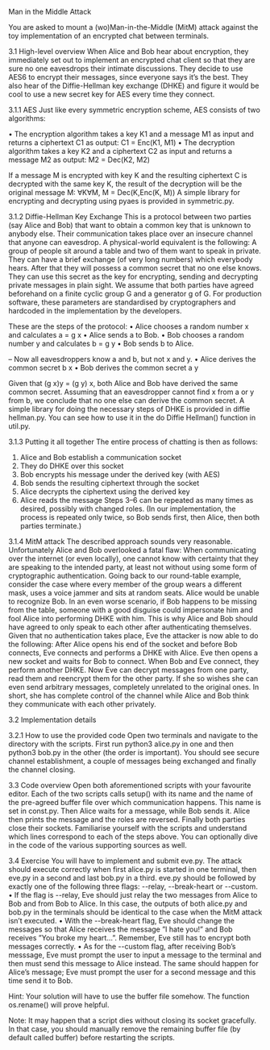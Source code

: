 Man in the Middle Attack

You are asked to mount a (wo)Man-in-the-Middle (MitM) attack against the toy implementation of an encrypted chat between terminals.

3.1 High-level overview
When Alice and Bob hear about encryption, they immediately set out to implement an encrypted chat client so that they are sure no one eavesdrops their intimate discussions. They decide to use AES6 to encrypt their messages, since
everyone says it’s the best. They also hear of the Diffie-Hellman key exchange (DHKE) and figure it would be cool to use a new secret key for AES every time they connect.

3.1.1 AES
Just like every symmetric encryption scheme, AES consists of two algorithms:

• The encryption algorithm takes a key K1 and a message M1 as input and returns a ciphertext C1 as output:
C1 = Enc(K1, M1)
• The decryption algorithm takes a key K2 and a ciphertext C2 as input and returns a message M2 as output:
M2 = Dec(K2, M2)

If a message M is encrypted with key K and the resulting ciphertext C is decrypted with the same key K, the result of the decryption will be the original message M: ∀K∀M, M = Dec(K,Enc(K, M))
A simple library for encrypting and decrypting using pyaes is provided in symmetric.py.

3.1.2 Diffie-Hellman Key Exchange
This is a protocol between two parties (say Alice and Bob) that want to obtain a common key that is unknown to anybody else. Their communication takes place over an insecure channel that anyone can eavesdrop.
A physical-world equivalent is the following: A group of people sit around a table and two of them want to speak in private. They can have a brief exchange (of very long numbers) which everybody hears. After that they will possess a common secret that no one else knows. 
They can use this secret as the key for encrypting, sending and decrypting private messages in plain sight.
We assume that both parties have agreed beforehand on a finite cyclic group G and a generator g of G. For production software, these parameters are standardised by cryptographers and hardcoded in the implementation by the developers.

These are the steps of the protocol:
• Alice chooses a random number x and calculates a = g x
• Alice sends a to Bob.
• Bob chooses a random number y and calculates b = g y
• Bob sends b to Alice.

– Now all eavesdroppers know a and b, but not x and y.
• Alice derives the common secret b x
• Bob derives the common secret a y

Given that (g x)y = (g y) x, both Alice and Bob have derived the same common secret. Assuming that an eavesdropper cannot find x from a or y from b, we conclude that no one else can derive the common secret.
A simple library for doing the necessary steps of DHKE is provided in diffie hellman.py. You can see how to use it in the do Diffie Hellman() function in util.py.

3.1.3 Putting it all together
The entire process of chatting is then as follows:
1. Alice and Bob establish a communication socket
2. They do DHKE over this socket
3. Bob encrypts his message under the derived key (with AES)
4. Bob sends the resulting ciphertext through the socket
5. Alice decrypts the ciphertext using the derived key
6. Alice reads the message
Steps 3–6 can be repeated as many times as desired, possibly with changed roles. (In our implementation, the process is repeated only twice, so Bob sends first, then Alice, then both parties terminate.)

3.1.4 MitM attack
The described approach sounds very reasonable. Unfortunately Alice and Bob overlooked a fatal flaw: When communicating over the internet (or even locally), one cannot know with certainty that they are speaking to the intended
party, at least not without using some form of cryptographic authentication.
Going back to our round-table example, consider the case where every member of the group wears a different mask, uses a voice jammer and sits at random seats. Alice would be unable to recognize Bob. In an even worse scenario, 
if Bob happens to be missing from the table, someone with a good disguise could impersonate him and fool Alice into performing DHKE with him. This is why Alice and Bob should have agreed to only speak to each other after authenticating themselves.
Given that no authentication takes place, Eve the attacker is now able to do the following: After Alice opens his end of the socket and before Bob connects, Eve connects and performs a DHKE with Alice. Eve then opens a new
socket and waits for Bob to connect. When Bob and Eve connect, they perform another DHKE. Now Eve can decrypt messages from one party, read them and reencrypt them for the other party. If she so wishes she can even send arbitrary
messages, completely unrelated to the original ones. In short, she has complete control of the channel while Alice and Bob think they communicate with each other privately.

3.2 Implementation details

3.2.1 How to use the provided code
Open two terminals and navigate to the directory with the scripts. First run python3 alice.py in one and then python3 bob.py in the other (the order is important). You should see secure channel establishment, a couple of
messages being exchanged and finally the channel closing.

3.3 Code overview
Open both aforementioned scripts with your favourite editor. Each of the two scripts calls setup() with its name and the name of the pre-agreed buffer file over which communication happens. This name is set in const.py. Then
Alice waits for a message, while Bob sends it. Alice then prints the message and the roles are reversed. Finally both parties close their sockets.
Familiarise yourself with the scripts and understand which lines correspond to each of the steps above. You can optionally dive in the code of the various supporting sources as well.

3.4 Exercise
You will have to implement and submit eve.py. The attack should execute correctly when first alice.py is started in one terminal, then eve.py in a second and last bob.py in a third. eve.py should be followed by exactly one of the following three flags: --relay, --break-heart or --custom.
• If the flag is --relay, Eve should just relay the two messages from Alice to Bob and from Bob to Alice. In this case, the outputs of both alice.py and bob.py in the terminals should be identical to the case when the MitM attack isn’t executed.
• With the --break-heart flag, Eve should change the messages so that Alice receives the message ”I hate you!” and Bob receives ”You broke my heart...”. Remember, Eve still has to encrypt both messages correctly.
• As for the --custom flag, after receiving Bob’s messsage, Eve must prompt the user to input a message to the terminal and then must send this message to Alice instead. The same should happen for Alice’s message; Eve must prompt the user for a second message and this time send it to Bob.

Hint: Your solution will have to use the buffer file somehow. The function os.rename() will prove helpful.

Note: It may happen that a script dies without closing its socket gracefully. In that case, you should manually remove
the remaining buffer file (by default called buffer) before restarting the scripts.
